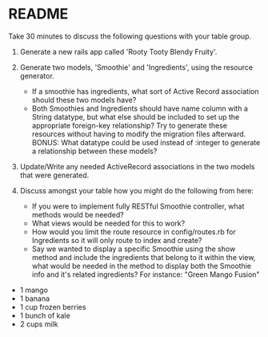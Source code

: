 # README

Take 30 minutes to discuss the following questions with your table group.

1. Generate a new rails app called 'Rooty Tooty Blendy Fruity'.

2. Generate two models, 'Smoothie' and 'Ingredients', using the resource generator.
    - If a smoothie has ingredients, what sort of Active Record association should these two models have?
    - Both Smoothies and Ingredients should have name column with a String datatype, but what else should be included to set up the appropriate foreign-key relationship? Try to generate these resources without having to modify the migration files afterward. BONUS: What datatype could be used instead of :integer to generate a relationship between these models?
3. Update/Write any needed ActiveRecord associations in the two models that were generated.
4. Discuss amongst your table how you might do the following from here:
    - If you were to implement fully RESTful Smoothie controller, what methods would be needed?
    - What views would be needed for this to work?
    - How would you limit the route resource in config/routes.rb for Ingredients so it will only route to index and create?
    - Say we wanted to display a specific Smoothie using the show method and include the ingredients that belong to it within the view, what would be needed in the method to display both the Smoothie info and it's related ingredients? For instance:
"Green Mango Fusion"

* 1 mango
* 1 banana
* 1 cup frozen berries
* 1 bunch of kale
* 2 cups milk 